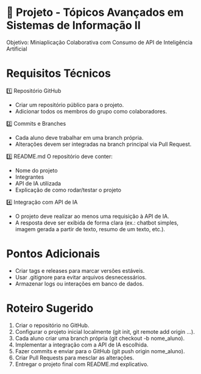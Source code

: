 # 📍 Projeto - Tópicos Avançados em Sistemas de Informação II 

Objetivo: Miniaplicação Colaborativa com Consumo de API de Inteligência Artificial 

<h1> Requisitos Técnicos </h1>

1️⃣ Repositório GitHub 
   - Criar um repositório público para o projeto. 
   - Adicionar todos os membros do grupo como colaboradores. 
 
2️⃣ Commits e Branches 
   - Cada aluno deve trabalhar em uma branch própria. 
   - Alterações devem ser integradas na branch principal via Pull Request. 
 
3️⃣ README.md 
   O repositório deve conter: 
   - Nome do projeto 
   - Integrantes 
   - API de IA utilizada 
   - Explicação de como rodar/testar o projeto 
 
4️⃣ Integração com API de IA 
   - O projeto deve realizar ao menos uma requisição à API de IA. 
   - A resposta deve ser exibida de forma clara (ex.: chatbot simples, imagem gerada a partir de 
texto, resumo de um texto, etc.).

<h1> Pontos Adicionais  </h1>

- Criar tags e releases para marcar versões estáveis.
- Usar .gitignore para evitar arquivos desnecessários.
- Armazenar logs ou interações em banco de dados.
  
<h1> Roteiro Sugerido </h1>

1. Criar o repositório no GitHub. 
2. Configurar o projeto inicial localmente (git init, git remote add origin ...). 
3. Cada aluno criar uma branch própria (git checkout -b nome_aluno). 
4. Implementar a integração com a API de IA escolhida. 
5. Fazer commits e enviar para o GitHub (git push origin nome_aluno). 
6. Criar Pull Requests para mesclar as alterações. 
7. Entregar o projeto final com README.md explicativo. 


